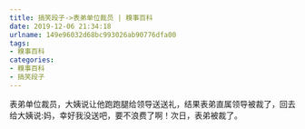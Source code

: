 ```yaml
---
title: 搞笑段子->表弟单位裁员 | 糗事百科
date: 2019-12-06 21:34:18
urlname: 149e96032d68bc993026ab90776dfa00
tags: 
- 糗事百科
categories:
- 糗事百科
- 搞笑段子
---
```

表弟单位裁员，大姨说让他跑跑腿给领导送送礼，结果表弟直属领导被裁了，回去给大姨说:妈，幸好我没送吧，要不浪费了啊！次日，表弟被裁了。


